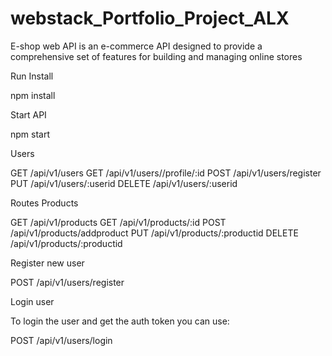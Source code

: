# webstack_Portfolio_Project_ALX
E-shop web API is an e-commerce API designed to provide a comprehensive set of features for building and managing online stores

Run
Install

npm install

Start API

npm start

Users

GET      /api/v1/users
GET      /api/v1/users//profile/:id
POST     /api/v1/users/register
PUT      /api/v1/users/:userid
DELETE   /api/v1/users/:userid

Routes
Products

GET      /api/v1/products
GET      /api/v1/products/:id
POST     /api/v1/products/addproduct
PUT      /api/v1/products/:productid
DELETE   /api/v1/products/:productid

Register new user

POST     /api/v1/users/register

Login user

To login the user and get the auth token you can use:

POST     /api/v1/users/login

